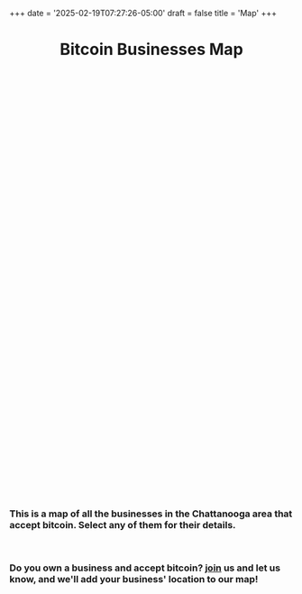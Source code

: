 +++
date = '2025-02-19T07:27:26-05:00'
draft = false
title = 'Map'
+++

<div style="text-align:center;">

# Bitcoin Businesses Map

</div>

<br>

<div id="map" style="width: 1280px; height: 720px;"></div>
<link rel="stylesheet" href="/css/leaflet.css" />
<script src="/js/leaflet.js"></script>
<script>
  var map = L.map('map', {
    zoomControl: true,
    dragging: true,
    scrollWheelZoom: true
  }).setView([35.0456, -85.3097], 9);

  L.tileLayer('https://{s}.tile.openstreetmap.org/{z}/{x}/{y}.png', {
    attribution: '© OpenStreetMap contributors'
  }).addTo(map);

  // Pin 1: Divine Design Natural Health
  L.marker([35.1851, -84.8755]).addTo(map)
    .bindPopup('<b>Divine Design Natural Health</b><br>' +
              'Address: 3800 Keith St NW, Cleveland, TN 37312<br>' +
              'Phone: 423-800-6800<br>' +
              'Hours: Mon-Thurs, 10AM-6PM<br>' +
              'Website: <a href="https://divinedesignnaturalhealth.com" target="_blank">DivineDesignNaturalHealth.com</a><br>' +
              '<img src="themes/main/static/images/Bitcoin Businesses/DDNH/Divine Design Natural Health.jpg" style="width: 100px;">');

  // Pin 2: The Agora
  L.marker([35.1478, -85.2350]).addTo(map)
    .bindPopup('<b>The Agora</b><br>' +
              'Address: 6112 Hixson Pike, Hixson, TN 37343<br>' +
              'Hours: Mon & Sat, 10AM-7PM<br>' +
              'Website: <a href="https://theagorahub.com" target="_blank">TheAgoraHub.com</a><br>' +
              '<img src="themes/main/static/images/Bitcoin Businesses/The Agora/The-Agora.png" style="width: 100px;">');

  // Polygon for Same Day Septic Service Area
  var sameDaySepticPolygon = [
    [35.221744, -84.788608],
    [34.863648, -85.054517],
    [34.685611, -85.266279],
    [34.675898, -85.287830],
    [34.672740, -85.301062],
    [34.987224, -85.468056],
    [34.987231, -85.468055],
    [35.159486, -85.376866],
    [35.176297, -85.363120],
    [35.327259, -85.154306],
    [35.330686, -85.132336]
  ];
  L.polygon(sameDaySepticPolygon, {
    color: 'blue',
    fillColor: 'blue',
    fillOpacity: 0.2
  }).addTo(map);

  // Pin 3: Same Day Septic (Centroid of Polygon)
  L.marker([35.007984, -85.241003]).addTo(map)
    .bindPopup('<b>Same Day Septic</b><br>' +
              'Address: Chattanooga, TN<br>' +
              'Phone: 423-834-4867<br>' +
              'Hours: Sun-Sat, 12AM-11:45PM<br>' +
              'Website: <a href="https://samedayseptic.co" target="_blank">SameDaySeptic.co</a><br>' +
              '<img src="themes/main/static/images/Bitcoin Businesses/Same Day Septic/Same Day Septic.png" style="width: 100px;">');

</script>

<br>

### This is a map of all the businesses in the Chattanooga area that accept bitcoin. Select any of them for their details.

<br>

### Do you own a business and accept bitcoin? [join](/join) us and let us know, and we'll add your business' location to our map!

<br><br>
